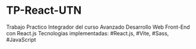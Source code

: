 # TP-React-UTN

Trabajo Practico Integrador del curso Avanzado Desarrollo Web Front-End con React.js
Tecnologias implementadas: #React.js, #Vite, #Sass, #JavaScript
